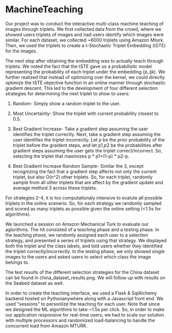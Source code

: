 # MachineTeaching 

Our project was to conduct the interactive multi-class machine teaching of images through triplets. We first collected data from the crowd, where we showed users triplets of images and had users identify which images were similar. For each dataset, we collected ~6000 triplets using Amazon Mturk. Then, we used the triplets to create a t-Stochastic Triplet Embedding (tSTE) for the images.

The next step after obtaining the embedding was to actually teach through triplets. We noted the fact that the tSTE gave us a probabilisitc model representing the probability of each triplet under the embedding (p_ijk). We further realized that instead of optimizing over the kernel, we could directly optimize the tSTE objective function in an online manner through stochastic gradient descent. This led to the development of four different selection strategies for determining the next triplet to show to users:

1) Random- Simply show a random triplet to the user.

2) Most Uncertainty- Show the triplet with current probability closest to 0.5.

3) Best Gradient Increase- Take a gradient step assuming the user identifies the triplet correctly. Next, take a gradient step assuming the user identifies the triplet incorrectly. Let p be the prior probability of the triplet before the graident steps, and let p1,p2 be the probabilities after gradient steps assuming the user gets the triplet correct/incorrect. So, selecting the triplet that maximizes p * p1+(1-p) * p2-p.

4) Best Gradient Increase Random Sample- Similar the 3, except recognizing the fact that a gradient step affects not only the current triplet, but also O(n^2) other triplets. So, for each triplet, randomly sample from all other triplets that are affect by the gradient update and average method 3 across these triplets.

For strategies 2-4, it is too computationaly intensive to evalute all possible triplets in the online scenerio. So, for each strategy we randomly sampled and scored as many triplets as possible given the online setting (<1.5s for algorithms).

We launched a session on Amazon Mechanical Turk to evaluate our aglorithms. The hit consisted of a teaching phase and a testing phase. In the teaching phase, we randomly assigned each user to a selection strategy, and presented a series of triplets using that strategy. We displayed both the triplet and the class labels, and told users whether they identified the triplet correctly/incorrectly. In the testing phase, we only showed single images to the users and asked users to select which class the image belongs to. 

The test results of the different selection strategies for the China dataset can be found in china_dataset_results.png. We will follow up with results on the Seabed dataset as well.

In order to create the teaching interface, we used a Flask & SqlAlchemy backend hosted on Pythonanywhere along with a Javascript front end. We used "sessions" to personlize the teaching for each user. Note that since we designed the ML algorithms to take ~1.5s per click. So, in order to make our application responsive for real-time users, we had to scale our solution with multiple processors and randomized load-balancing to handle the concurrent load from Amazon MTURK. 

